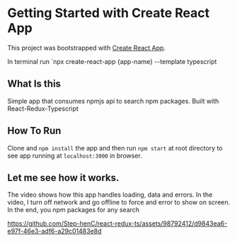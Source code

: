 # Getting Started with Create React App

This project was bootstrapped with [Create React App](https://github.com/facebook/create-react-app).

In terminal run `npx create-react-app {app-name} --template typescript

## What Is this
Simple app that consumes npmjs api to search npm packages. Built with React-Redux-Typescript

## How To Run 

Clone and `npm install` the app and then run `npm start` at root directory to see app running at `localhost:3000` in browser. 


## Let me see how it works.

The video shows how this app handles loading, data and errors. In the video, I turn off network and go offline to force and error to show on screen. In the end, you npm packages for any search


https://github.com/Step-henC/react-redux-ts/assets/98792412/d9843ea6-e97f-46e3-adf6-a29c01483e8d

